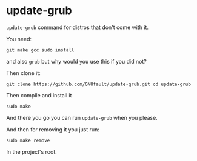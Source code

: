 # update-grub
`update-grub` command for distros that don't come with it.

You need:
```
git make gcc sudo install
```
and also `grub` but why would you use this if you did not?

Then clone it:
```
git clone https://github.com/GNUfault/update-grub.git cd update-grub
```

Then compile and install it
```
sudo make
```

And there you go you can run `update-grub` when you please.

And then for removing it you just run:
```
sudo make remove
```
In the project's root.
